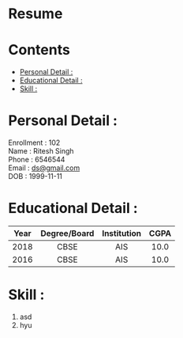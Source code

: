 
Resume
======

Contents
========

* [Personal Detail : ](#personal-detail--)
* [Educational Detail : ](#educational-detail--)
* [Skill : ](#skill--)

# Personal Detail : 
Enrollment : 102  
Name : Ritesh Singh  
Phone : 6546544  
Email : ds@gmail.com  
DOB : 1999-11-11  

# Educational Detail : 

|Year|Degree/Board|Institution|CGPA|
| :---: | :---: | :---: | :---: |
|2018|CBSE|AIS|10.0|
|2016|CBSE|AIS|10.0|

# Skill : 

1. asd
2. hyu
